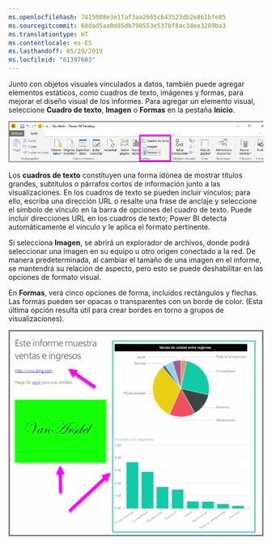 ```yaml
---
ms.openlocfilehash: 7415008e3e1faf3aa2665c643523db2e861bfe85
ms.sourcegitcommit: 60dad5aa0d85db790553e537bf8ac34ee3289ba3
ms.translationtype: HT
ms.contentlocale: es-ES
ms.lasthandoff: 05/29/2019
ms.locfileid: "61397603"
---
```

Junto con objetos visuales vinculados a datos, también puede agregar elementos estáticos, como cuadros de texto, imágenes y formas, para mejorar el diseño visual de los informes. Para agregar un elemento visual, seleccione **Cuadro de texto**, **Imagen** o **Formas** en la pestaña **Inicio**.

![](media/3-10-create-shapes-images/3-10_1.png)

Los **cuadros de texto** constituyen una forma idónea de mostrar títulos grandes, subtítulos o párrafos cortos de información junto a las visualizaciones. En los cuadros de texto se pueden incluir vínculos; para ello, escriba una dirección URL o resalte una frase de anclaje y seleccione el símbolo de vínculo en la barra de opciones del cuadro de texto. Puede incluir direcciones URL en los cuadros de texto; Power BI detecta automáticamente el vínculo y le aplica el formato pertinente.

Si selecciona **Imagen**, se abrirá un explorador de archivos, donde podrá seleccionar una imagen en su equipo u otro origen conectado a la red. De manera predeterminada, al cambiar el tamaño de una imagen en el informe, se mantendrá su relación de aspecto, pero esto se puede deshabilitar en las opciones de formato visual.

En **Formas**, verá cinco opciones de forma, incluidos rectángulos y flechas. Las formas pueden ser opacas o transparentes con un borde de color. (Esta última opción resulta útil para crear bordes en torno a grupos de visualizaciones).

![](media/3-10-create-shapes-images/3-10_2.png)

